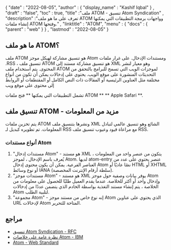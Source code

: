 {
  "date" : "2022-08-05",
  "author" : {
    "display_name" : "Kashif Iqbal"
} ,
  "draft" : "false",
  "toc" : true,
  "title" :"ملف ATOM - تنسيق Atom Syndication" ,
  "description" :"تعرف على ما هو ملف ATOM وواجهات برمجة التطبيقات التي يمكنها إنشاء ملفات ATOM وفتحها." ,
  "linktitle" : "ATOM",
  "menu" : {
    "docs" : {
      "parent" : "web"
}
} ,
  "lastmod" : "2022-08-05"
}

## ما هو ملف ATOM؟

ملف ATOM هو تنسيق مشاركة لهيكل موجز Atom ومستندات الإدخال. على غرار ملفات .RSS ، تنسيق ملف ATOM هو تنسيق مشاركة مستند إلى XML وهو معيار لنشر المحتوى. يتم استخدام ملف ATOM لموجزات الويب التي تسمح للبرامج بالتحقق من التحديثات المنشورة على موقع الويب. يحتوي على إدخالات يمكن أن تكون من أنواع مختلفة مثل العناوين الرئيسية أو المقالات ذات النص الكامل أو المقتطفات أو الروابط إلى محتوى على موقع ويب

تشمل التطبيقات التي يمكنها ** فتح ملفات ATOM ** ** Apple Safari **.

## تنسيق ملف ATOM - مزيد من المعلومات

يتم تخزين ملفات ATOM ونشرها بتنسيق ملف XML الشائع وهو تنسيق عالمي لتبادل المعلومات. تم تطويره كبديل لـ RSS مع مراعاة قيود وعيوب تنسيق ملف RSS.

### أنواع مستندات Atom

1. "مستندات إدخال Atom" - هو مستند XML يتكون من عنصر واحد من المعلومات ، يُعرف باسم الإدخال ، لموجز Atom. لديها atom-entry عنصر يحتوي على عدد من العناصر الفرعية. يمكن أن يكون محتوى إدخال Atom نصًا عاديًا أو HTML أو XHTML أو نوع وسائط IANA (سلطة أرقام الإنترنت المخصصة).
1. "مستندات موجز Atom" - هو مستند XML يوفر بيانات وصفية حول موجز Atom وإدخال واحد أو أكثر للخلاصة. عندما يقدم العميل طلبًا للحصول على معلومات من الخلاصة ، يتم إنشاء مستند التغذية بواسطة الخادم الذي يتضمن عددًا من إدخالات Atom لتلبية الطلب.
1. "مجموعة Atom" - إنه نوع خاص من مستند موجز Atom الذي يحتوي على عناوين URL لإدخالات Atom المتاحة للتحرير.

## مراجع

* [تنسيق Atom Syndication - RFC](https://www.rfc-editor.org/rfc/rfc4287.html)
* [نظرة عامة على خلاصات Atom - IBM](https://www.ibm.com/docs/en/cics-ts/5.4?topic=support-overview-atom-feeds)
* [Atom - Web Standard](https://en.wikipedia.org/wiki/Atom_(web_standard))

